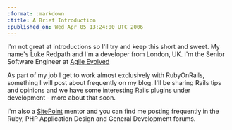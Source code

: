 ```yaml
--- 
:format: :markdown
:title: A Brief Introduction
:published_on: Wed Apr 05 13:24:00 UTC 2006
---
```

I'm not great at introductions so I'll try and keep this short and sweet. My name's Luke Redpath and I'm a developer from London, UK. I'm the Senior Software Engineer at <a href="http://www.agileevolved.com">Agile Evolved</a>

As part of my job I get to work almost exclusively with RubyOnRails, something I will post about frequently on my blog. I'll be sharing Rails tips and opinions and we have some interesting Rails plugins under development - more about that soon.

I'm also a <a href="http://www.sitepoint.com/forums">SitePoint</a> mentor and you can find me posting frequently in the Ruby, PHP Application Design and General Development forums.